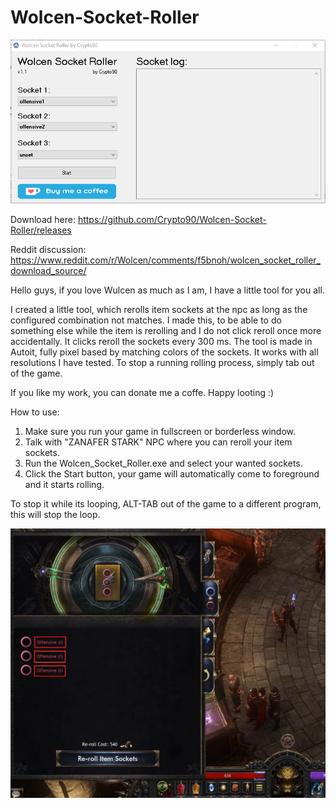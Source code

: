 # Wolcen-Socket-Roller

![Image of Yaktocat](https://raw.githubusercontent.com/Crypto90/Wolcen-Socket-Roller/master/Screenshot_1.1.png)

Download here: https://github.com/Crypto90/Wolcen-Socket-Roller/releases

Reddit discussion: https://www.reddit.com/r/Wolcen/comments/f5bnoh/wolcen_socket_roller_download_source/

Hello guys, if you love Wulcen as much as I am, I have a little tool for you all.

I created a little tool, which rerolls item sockets at the npc as long as the configured combination not matches. I made this, to be able to do something else while the item is rerolling and I do not click reroll once more accidentally. It clicks reroll the sockets every 300 ms. The tool is made in Autoit, fully pixel based by matching colors of the sockets. It works with all resolutions I have tested. To stop a running rolling process, simply tab out of the game.

If you like my work, you can donate me a coffe. Happy looting :)


How to use:
1. Make sure you run your game in fullscreen or borderless window.
2. Talk with "ZANAFER STARK" NPC where you can reroll your item sockets.
3. Run the Wolcen_Socket_Roller.exe and select your wanted sockets.
4. Click the Start button, your game will automatically come to foreground and it starts rolling.

To stop it while its looping, ALT-TAB out of the game to a different program, this will stop the loop.

![Image of Yaktocat](https://raw.githubusercontent.com/Crypto90/Wolcen-Socket-Roller/master/screenshot_ingame.jpg)
